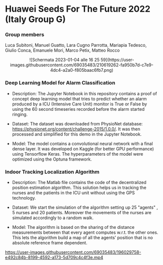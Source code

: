 # Huawei Seeds For The Future 2022 (Italy Group G)

### Group members 
Luca Subitoni, Manuel Guatto, Lara Cugno Parrotta, Mariapia Tedesco, Giulio Conca, Emanuele Mori, Marco Petix, Matteo Rocco

<p align="center">
![Schermata 2023-01-04 alle 16 25 59](https://user-images.githubusercontent.com/69035483/210619262-fa950b7d-c7e9-4dc4-a2a0-f805baac6fb7.png)
</p>

### Deep Learning Model for Alarm Classification

- Description: The Jupyter Notebook in this repository contains a proof of concept deep learning model that tries to predict whether an alarm produced by a ICU (Intensive Care Unit) monitor is True or False by using the 60 second timeseries recorded before the alarm started ringing.

- Dataset: The dataset was downloaded from PhysioNet database: https://physionet.org/content/challenge-2015/1.0.0/.
It was then processed and simplified for this demo in the Jupyter Notebook.

- Model: The model contains a convolutional neural network with a final dense layer. It was developed on Kaggle (for better GPU performance) using Tensorflow Keras. The hyperparameters of the model were optimized using the Optuna framework.

### Indoor Tracking Localization Algorithm

- Description: The Matlab file contains the code of the decentralized position estimation algorithm. This solution helps us in tracking the nurses and the patients in the ICU unit without using the GPS technology.

- Dataset: We start the simulation of the algorithm setting up 25 "agents" , 5 nurses and 20 patients. Moreover the movements of the nurses are simulated accordingly to a random walk.

- Model: The algorithm is based on the sharing of the distance measurements between that every agent computes w.r.t. the other ones. This lets the algorithm build a map of all the agents' position that is no absolute reference frame dependent.


https://user-images.githubusercontent.com/69035483/196029758-e492c84b-8199-4592-a173-5d709c4c4f3e.mp4
